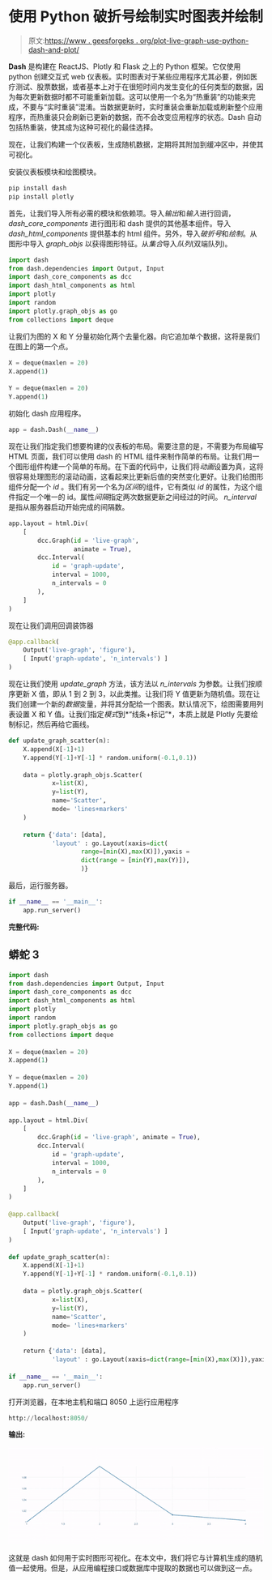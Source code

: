 # 使用 Python 破折号绘制实时图表并绘制

> 原文:[https://www . geesforgeks . org/plot-live-graph-use-python-dash-and-plot/](https://www.geeksforgeeks.org/plot-live-graphs-using-python-dash-and-plotly/)

**Dash** 是构建在 ReactJS、Plotly 和 Flask 之上的 Python 框架。它仅使用 python 创建交互式 web 仪表板。实时图表对于某些应用程序尤其必要，例如医疗测试、股票数据，或者基本上对于在很短时间内发生变化的任何类型的数据，因为每次更新数据时都不可能重新加载。这可以使用一个名为“热重装”的功能来完成，不要与“实时重装”混淆。当数据更新时，实时重装会重新加载或刷新整个应用程序，而热重装只会刷新已更新的数据，而不会改变应用程序的状态。Dash 自动包括热重装，使其成为这种可视化的最佳选择。

现在，让我们构建一个仪表板，生成随机数据，定期将其附加到缓冲区中，并使其可视化。

安装仪表板模块和绘图模块。

```py
pip install dash
pip install plotly

```

首先，让我们导入所有必需的模块和依赖项。导入*输出*和*输入*进行回调， *dash_core_components* 进行图形和 dash 提供的其他基本组件。导入 *dash_html_components* 提供基本的 html 组件。另外，导入*破折号*和*绘制*。从图形中导入 *graph_objs* 以获得图形特征。从*集合*导入*队列*(双端队列)。

```py
import dash
from dash.dependencies import Output, Input
import dash_core_components as dcc
import dash_html_components as html
import plotly
import random
import plotly.graph_objs as go
from collections import deque
```

让我们为图的 X 和 Y 分量初始化两个去量化器。向它追加单个数据，这将是我们在图上的第一个点。

```py
X = deque(maxlen = 20)
X.append(1)

Y = deque(maxlen = 20)
Y.append(1)
```

初始化 dash 应用程序。

```py
app = dash.Dash(__name__)
```

现在让我们指定我们想要构建的仪表板的布局。需要注意的是，不需要为布局编写 HTML 页面，我们可以使用 dash 的 HTML 组件来制作简单的布局。让我们用一个图形组件构建一个简单的布局。在下面的代码中，让我们将*动画*设置为真，这将很容易处理图形的滚动动画，这看起来比更新后值的突然变化更好。让我们给图形组件分配一个 *id* 。我们有另一个名为*区间*的组件，它有类似 *id* 的属性，为这个组件指定一个唯一的 id。属性*间隔*指定两次数据更新之间经过的时间。 *n_interval* 是指从服务器启动开始完成的间隔数。

```py
app.layout = html.Div(
    [    
        dcc.Graph(id = 'live-graph',
                  animate = True),
        dcc.Interval(
            id = 'graph-update',
            interval = 1000,
            n_intervals = 0
        ),
    ]
)
```

现在让我们调用回调装饰器

```py
@app.callback(
    Output('live-graph', 'figure'),
    [ Input('graph-update', 'n_intervals') ]
)
```

现在让我们使用 *update_graph* 方法，该方法以 *n_intervals* 为参数。让我们按顺序更新 X 值，即从 1 到 2 到 3，以此类推。让我们将 Y 值更新为随机值。现在让我们创建一个新的*数据*变量，并将其分配给一个图表。默认情况下，绘图需要用列表设置 X 和 Y 值。让我们指定*模式*到*“线条+标记”*，本质上就是 Plotly 先要绘制标记，然后再给它画线。

```py
def update_graph_scatter(n):
    X.append(X[-1]+1)
    Y.append(Y[-1]+Y[-1] * random.uniform(-0.1,0.1))

    data = plotly.graph_objs.Scatter(
            x=list(X),
            y=list(Y),
            name='Scatter',
            mode= 'lines+markers'
    )

    return {'data': [data],
            'layout' : go.Layout(xaxis=dict(
                    range=[min(X),max(X)]),yaxis = 
                    dict(range = [min(Y),max(Y)]),
                    )}
```

最后，运行服务器。

```py
if __name__ == '__main__':
    app.run_server()
```

**完整代码:**

## 蟒蛇 3

```py
import dash
from dash.dependencies import Output, Input
import dash_core_components as dcc
import dash_html_components as html
import plotly
import random
import plotly.graph_objs as go
from collections import deque

X = deque(maxlen = 20)
X.append(1)

Y = deque(maxlen = 20)
Y.append(1)

app = dash.Dash(__name__)

app.layout = html.Div(
    [
        dcc.Graph(id = 'live-graph', animate = True),
        dcc.Interval(
            id = 'graph-update',
            interval = 1000,
            n_intervals = 0
        ),
    ]
)

@app.callback(
    Output('live-graph', 'figure'),
    [ Input('graph-update', 'n_intervals') ]
)

def update_graph_scatter(n):
    X.append(X[-1]+1)
    Y.append(Y[-1]+Y[-1] * random.uniform(-0.1,0.1))

    data = plotly.graph_objs.Scatter(
            x=list(X),
            y=list(Y),
            name='Scatter',
            mode= 'lines+markers'
    )

    return {'data': [data],
            'layout' : go.Layout(xaxis=dict(range=[min(X),max(X)]),yaxis = dict(range = [min(Y),max(Y)]),)}

if __name__ == '__main__':
    app.run_server()
```

打开浏览器，在本地主机和端口 8050 上运行应用程序

```py
http://localhost:8050/
```

**输出:**

![](img/fda45540c6590e3e3460646c743a6259.png)

这就是 dash 如何用于实时图形可视化。在本文中，我们将它与计算机生成的随机值一起使用。但是，从应用编程接口或数据库中提取的数据也可以做到这一点。